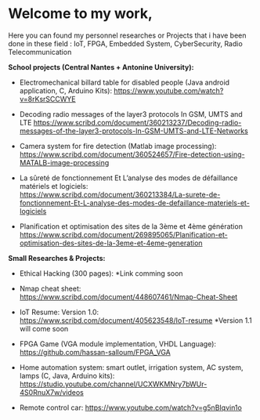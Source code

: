 # Welcome to my work, 

Here you can found my personnel researches or Projects that i have been done in these field : IoT, FPGA, Embedded System, CyberSecurity, Radio Telecommunication

**School projects (Central Nantes + Antonine University):**

- Electromechanical billard table for disabled people  (Java android application, C, Arduino Kits):
  https://www.youtube.com/watch?v=8rKsrSCCWYE
  
- Decoding radio messages of the layer3 protocols In GSM, UMTS and LTE
  https://www.scribd.com/document/360213237/Decoding-radio-messages-of-the-layer3-protocols-In-GSM-UMTS-and-LTE-Networks
  
- Camera system for fire detection  (Matlab image processing):
  https://www.scribd.com/document/360524657/Fire-detection-using-MATALB-image-processing

- La sûreté de fonctionnement Et L’analyse des modes de défaillance matériels et logiciels:
  https://www.scribd.com/document/360213384/La-surete-de-fonctionnement-Et-L-analyse-des-modes-de-defaillance-materiels-et-logiciels

- Planification et optimisation des sites de la 3ème et 4ème génération
  https://www.scribd.com/document/269895065/Planification-et-optimisation-des-sites-de-la-3eme-et-4eme-generation


**Small Researches & Projects:**

- Ethical Hacking (300 pages):
  *Link comming soon

- Nmap cheat sheet:
  https://www.scribd.com/document/448607461/Nmap-Cheat-Sheet

- IoT Resume:
  Version 1.0: https://www.scribd.com/document/405623548/IoT-resume
 *Version 1.1 will come soon

- FPGA Game (VGA module implementation, VHDL Language):
  https://github.com/hassan-salloum/FPGA_VGA

- Home automation system: smart outlet, irrigation system, AC system, lamps  (C, Java, Arduino kits):
  https://studio.youtube.com/channel/UCXWKMNry7bWUr-4S0RnuX7w/videos
  
- Remote control car:
  https://www.youtube.com/watch?v=g5nBIqvin1o


